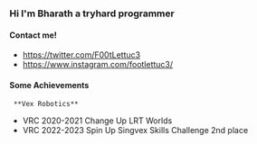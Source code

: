 ### Hi I'm Bharath a tryhard programmer

#### Contact me!
* https://twitter.com/F00tLettuc3
* https://www.instagram.com/footlettuc3/

#### Some Achievements 
  
     **Vex Robotics**
  - VRC 2020-2021 Change Up LRT Worlds
  - VRC 2022-2023 Spin Up Singvex Skills Challenge 2nd place


